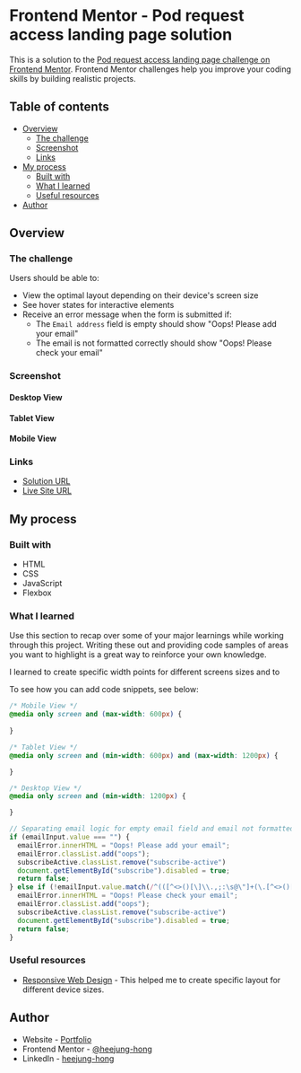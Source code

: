 # Frontend Mentor - Pod request access landing page solution

This is a solution to the [Pod request access landing page challenge on Frontend Mentor](https://www.frontendmentor.io/challenges/pod-request-access-landing-page-eyTmdkLSG). Frontend Mentor challenges help you improve your coding skills by building realistic projects. 

## Table of contents

- [Overview](#overview)
  - [The challenge](#the-challenge)
  - [Screenshot](#screenshot)
  - [Links](#links)
- [My process](#my-process)
  - [Built with](#built-with)
  - [What I learned](#what-i-learned)
  - [Useful resources](#useful-resources)
- [Author](#author)

## Overview

### The challenge

Users should be able to:

- View the optimal layout depending on their device's screen size
- See hover states for interactive elements
- Receive an error message when the form is submitted if:
  - The `Email address` field is empty should show "Oops! Please add your email"
  - The email is not formatted correctly should show "Oops! Please check your email"

### Screenshot

#### Desktop View



#### Tablet View



#### Mobile View



### Links

- [Solution URL](https://github.com/heejung-hong/pod-request-access)
- [Live Site URL](https://heejung-hong.github.io/pod-request-access/)

## My process

### Built with

- HTML
- CSS
- JavaScript
- Flexbox

### What I learned

Use this section to recap over some of your major learnings while working through this project. Writing these out and providing code samples of areas you want to highlight is a great way to reinforce your own knowledge.

I learned to create specific width points for different screens sizes and to 

To see how you can add code snippets, see below:

```css
/* Mobile View */
@media only screen and (max-width: 600px) {
  
}

/* Tablet View */
@media only screen and (min-width: 600px) and (max-width: 1200px) {

}

/* Desktop View */
@media only screen and (min-width: 1200px) {

}
```
```js
// Separating email logic for empty email field and email not formatted correctly.
if (emailInput.value === "") {
  emailError.innerHTML = "Oops! Please add your email";
  emailError.classList.add("oops");
  subscribeActive.classList.remove("subscribe-active")
  document.getElementById("subscribe").disabled = true;
  return false;
} else if (!emailInput.value.match(/^(([^<>()[\]\\.,;:\s@\"]+(\.[^<>()[\]\\.,;:\s@\"]+)*)|(\".+\"))@((\[[0-9]{1,3}\.[0-9]{1,3}\.[0-9]{1,3}\.[0-9]{1,3}\])|(([a-zA-Z\-0-9]+\.)+[a-zA-Z]{2,}))$/)) {
  emailError.innerHTML = "Oops! Please check your email";
  emailError.classList.add("oops");
  subscribeActive.classList.remove("subscribe-active")
  document.getElementById("subscribe").disabled = true;
  return false;
} 
```

### Useful resources

- [Responsive Web Design](https://stackoverflow.com/questions/13550541/media-min-width-max-width) - This helped me to create specific layout for different device sizes.

## Author

- Website - [Portfolio](https://heejung-hong.github.io/Portfolio/)
- Frontend Mentor - [@heejung-hong](https://www.frontendmentor.io/profile/heejung-hong)
- LinkedIn - [heejung-hong](https://www.linkedin.com/in/heejung-hong/)
